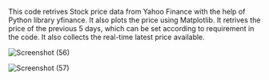 This code retrives Stock price data from Yahoo Finance with the help of Python library yfinance.
It also plots the price using Matplotlib.
It retrives the price of the previous 5 days, which can be set according to requirement in the code.
It also collects the real-time latest price available.



![Screenshot (56)](https://github.com/user-attachments/assets/98f22405-e778-49b0-84bf-18c28b0d3c37)

![Screenshot (57)](https://github.com/user-attachments/assets/b4b55dde-83b2-415f-b84b-8dd7f1579f55)
